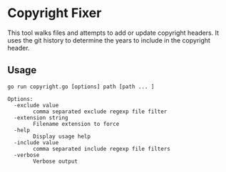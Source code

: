 # Copyright Fixer

This tool walks files and attempts to add or update copyright headers.  It uses the git history to determine the
years to include in the copyright header.

## Usage

```shell
go run copyright.go [options] path [path ... ]

Options:
  -exclude value
    	comma separated exclude regexp file filter
  -extension string
    	Filename extension to force
  -help
    	Display usage help
  -include value
    	comma separated include regexp file filters
  -verbose
    	Verbose output
```

